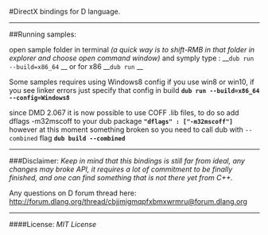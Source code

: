 #DirectX bindings for D language.

___
##Running samples:

open sample folder in terminal *(a quick way is to shift-RMB in that folder in explorer and choose open command window)* 
and symply type :
__`dub run --build=x86_64` __
or for x86
__`dub run` __

Some samples requires using Windows8 config if you use win8 or win10, if you see linker errors just specify that config in build
__`dub run --build=x86_64 --config=Windows8`__

since DMD 2.067 it is now possible to use COFF .lib files, to do so add dflags -m32mscoff to your dub package
__`"dflags" : ["-m32mscoff"]`__
however at this moment something broken so you need to call dub with `--combined` flag
__`dub build --combined`__

___
###Disclaimer:
*Keep in mind that this bindings is still far from ideal, any changes may broke API, it requires a lot of commitment to be finally finished, and one can find something that is not there yet from C++.*

Any questions on D forum thread here: http://forum.dlang.org/thread/cbjjmigmqpfxbmxwrmru@forum.dlang.org

___
####License:
*MIT License*
